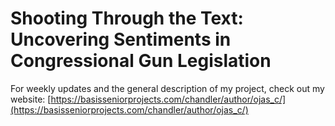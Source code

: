 # Shooting Through the Text: Uncovering Sentiments in Congressional Gun Legislation

For weekly updates and the general description of my project, check out my website: [https://basisseniorprojects.com/chandler/author/ojas_c/](https://basisseniorprojects.com/chandler/author/ojas_c/)